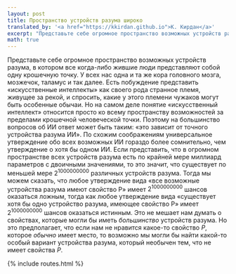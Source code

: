 ```yaml
---
layout: post
title: Пространство устройств разума широко
translated_by: '<a href="https://kkirdan.github.io">К. Кирдан</a>'
excerpt: "Представьте себе огромное пространство возможных устройств разума, в котором все когда-либо жившие люди представляют собой одну крошечную точку. У всех нас одна и та же кора головного мозга, мозжечок, таламус и так далее. Есть побуждение представить «искусственные интеллекты» как своего рода странное племя, живущее за рекой, и спросить, какие у этого племени чужаков могут быть особенные обычаи. Но на самом деле понятие «искусственный интеллект» относится просто ко всему пространству возможностей за пределами крошечной человеческой точки. Поэтому на большинство вопросов об ИИ ответ может быть таким: «это зависит от точного устройства разума ИИ»."
math: true
---
```

Представьте себе огромное пространство возможных устройств разума, в котором все когда-либо жившие люди представляют собой одну крошечную точку. У всех нас одна и та же кора головного мозга, мозжечок, таламус и так далее. Есть побуждение представить «искусственные интеллекты» как своего рода странное племя, живущее за рекой, и спросить, какие у этого племени чужаков могут быть особенные обычаи. Но на самом деле понятие «искусственный интеллект» относится просто ко всему пространству возможностей за пределами крошечной человеческой точки. Поэтому на большинство вопросов об ИИ ответ может быть таким: «это зависит от точного устройства разума ИИ». По схожим соображениям универсальное утверждение обо всех возможных ИИ гораздо более сомнительно, чем утверждение о хотя бы одном ИИ. Если представить, что в огромном пространстве всех устройств разума есть по крайней мере миллиард параметров с двоичными значениями, то это значит, что существует по меньшей мере $2^{1000000000}$ различных устройств разума. Тогда мы можем сказать, что любое утверждение вида «все возможные устройства разума имеют свойство P» имеет $2^{1000000000}$ шансов оказаться ложным, тогда как любое утверждение вида «существует хотя бы одно устройство разума, имеющее свойство P» имеет $2^{1000000000}$ шансов оказаться истинным. Это не мешает нам думать о свойствах, которые могли бы иметь _большинство_ устройств разума. Но это предполагает, что если нам не нравится какое-то свойство $P$, которое _обычно_ имеет место, то возможно мы могли бы найти какой-то особый вариант устройства разума, который необычен тем, что не имеет свойства $P$.

{% include routes.html %}
